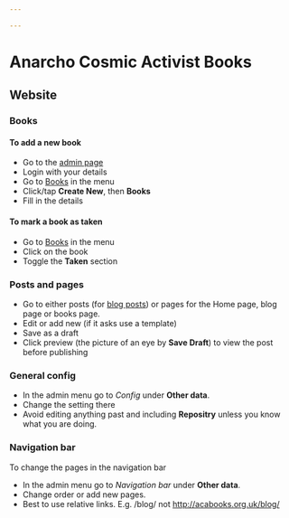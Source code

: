 ```yaml
---

---
```

# Anarcho Cosmic Activist Books

## Website


### Books

#### To add a new book

* Go to the [admin page](http://acabooks.org.uk/admin)
* Login with your details
* Go to [Books](https://acabooks.org.uk/admin/#/sections/books-aa77876e-9a60-4af9-b824-d5c5696c258d/) in the menu
* Click/tap **Create New**, then **Books**
* Fill in the details

#### To mark a book as taken

* Go to [Books](https://acabooks.org.uk/admin/#/sections/books-aa77876e-9a60-4af9-b824-d5c5696c258d/) in the menu
* Click on the book
* Toggle the **Taken** section

### Posts and pages

* Go to either posts (for [blog posts](http://acabooks.org.uk/blog/)) or pages for the Home page, blog page or books page.
* Edit or add new (if it asks use a template)
* Save as a draft
* Click preview (the picture of an eye by **Save Draft**) to view the post before publishing

### General config

* In the admin menu go to *Config* under **Other data**.
* Change the setting there
* Avoid editing anything past and including **Repositry** unless you know what you are doing.


### Navigation bar

To change the pages in the navigation bar

* In the admin menu go to *Navigation bar* under **Other data**.
* Change order or add new pages.
* Best to use relative links. E.g. /blog/ not http://acabooks.org.uk/blog/
